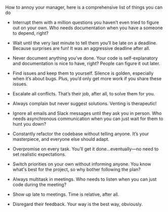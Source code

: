 How to annoy your manager, here is a comprehensive list of things you can do

- Interrupt them with a million questions you haven’t even tried to figure out on your own. Who needs documentation when you have a someone to depend, right?

- Wait until the very last minute to tell them you’ll be late on a deadline. Because surprises are fun! It was an aggressive deadline after all.

- Never document anything you’ve done. Your code is self-explanatory and documentation is nice to have, right? People can figure it out later.

- Find issues and keep them to yourself. Silence is golden, especially when it’s about bugs. Plus, you’d only get more work if you share these issues.

- Escalate all conflicts. That’s their job, after all, to solve them for you.

- Always complain but never suggest solutions. Venting is therapeutic!

- Ignore all emails and Slack messages until they ask you in person. Who needs asynchronous communication when you can just wait for them to hunt you down?

- Constantly refactor the codebase without telling anyone. It’s your masterpiece, and everyone else should adapt.

- Overpromise on every task. You’ll get it done...eventually—no need to set realistic expectations.

- Switch priorities on your own without informing anyone. You know what's best for the project, so why bother following the plan?

- Always multitask in meetings. Who needs to listen when you can just code during the meeting?

- Show up late to meetings. Time is relative, after all.

- Disregard their feedback. Your way is the best way, obviously.
